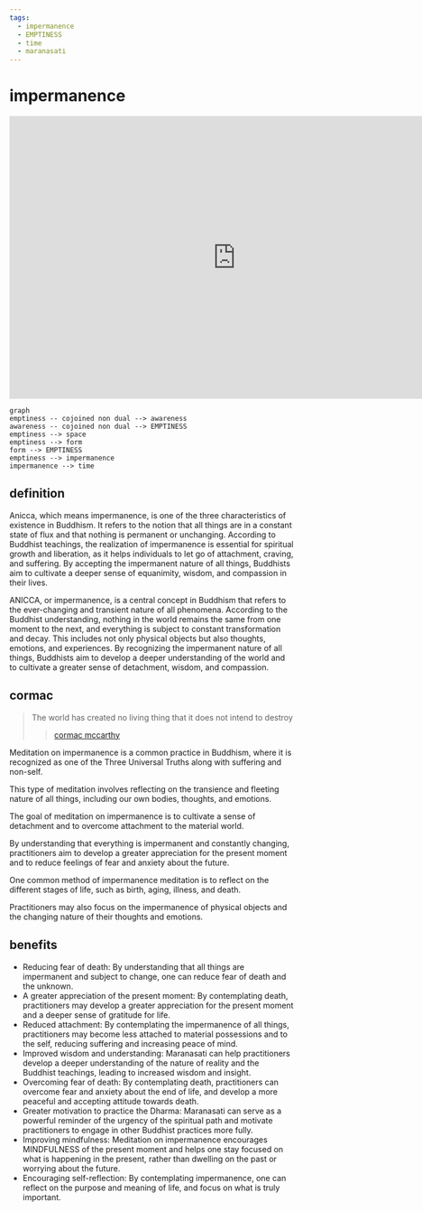 ```yaml
---
tags:
  - impermanence 
  - EMPTINESS 
  - time 
  - maranasati
---
```

# impermanence

<iframe width="802" height="501" src="https://www.youtube.com/embed/tY7WcDaURp0" title="040807 Questioning Impermanence \ \ Thanissaro Bhikkhu \ \ Dhamma Talks" frameborder="0" allow="accelerometer; autoplay; clipboard-write; encrypted-media; gyroscope; picture-in-picture; web-share" allowfullscreen></iframe>

```mermaid
graph
emptiness -- cojoined non dual --> awareness
awareness -- cojoined non dual --> EMPTINESS 
emptiness --> space
emptiness --> form  
form --> EMPTINESS 
emptiness --> impermanence 
impermanence --> time
```

## definition

Anicca, which means impermanence, is one of the three characteristics of existence in Buddhism. It refers to the notion that all things are in a constant state of flux and that nothing is permanent or unchanging. According to Buddhist teachings, the realization of impermanence is essential for spiritual growth and liberation, as it helps individuals to let go of attachment, craving, and suffering. By accepting the impermanent nature of all things, Buddhists aim to cultivate a deeper sense of equanimity, wisdom, and compassion in their lives.

ANICCA, or impermanence, is a central concept in Buddhism that refers to the ever-changing and transient nature of all phenomena. According to the Buddhist understanding, nothing in the world remains the same from one moment to the next, and everything is subject to constant transformation and decay. This includes not only physical objects but also thoughts, emotions, and experiences. By recognizing the impermanent nature of all things, Buddhists aim to develop a deeper understanding of the world and to cultivate a greater sense of detachment, wisdom, and compassion.

## cormac

> The world has created no living thing that it does not intend to destroy
>> [cormac mccarthy](../cormac.md)

Meditation on impermanence is a common practice in Buddhism, where it is recognized as one of the Three Universal Truths along with suffering and non-self.

This type of meditation involves reflecting on the transience and fleeting nature of all things, including our own bodies, thoughts, and emotions.

The goal of meditation on impermanence is to cultivate a sense of detachment and to overcome attachment to the material world.

By understanding that everything is impermanent and constantly changing, practitioners aim to develop a greater appreciation for the present moment and to reduce feelings of fear and anxiety about the future.

One common method of impermanence meditation is to reflect on the different stages of life, such as birth, aging, illness, and death.

Practitioners may also focus on the impermanence of physical objects and the changing nature of their thoughts and emotions.

## benefits

- Reducing fear of death: By understanding that all things are impermanent and subject to change, one can reduce fear of death and the unknown.
- A greater appreciation of the present moment: By contemplating death, practitioners may develop a greater appreciation for the present moment and a deeper sense of gratitude for life.
- Reduced attachment: By contemplating the impermanence of all things, practitioners may become less attached to material possessions and to the self, reducing suffering and increasing peace of mind.
- Improved wisdom and understanding: Maranasati can help practitioners develop a deeper understanding of the nature of reality and the Buddhist teachings, leading to increased wisdom and insight.
- Overcoming fear of death: By contemplating death, practitioners can overcome fear and anxiety about the end of life, and develop a more peaceful and accepting attitude towards death.
- Greater motivation to practice the Dharma: Maranasati can serve as a powerful reminder of the urgency of the spiritual path and motivate practitioners to engage in other Buddhist practices more fully.
- Improving mindfulness: Meditation on impermanence encourages MINDFULNESS of the present moment and helps one stay focused on what is happening in the present, rather than dwelling on the past or worrying about the future.
- Encouraging self-reflection: By contemplating impermanence, one can reflect on the purpose and meaning of life, and focus on what is truly important.

